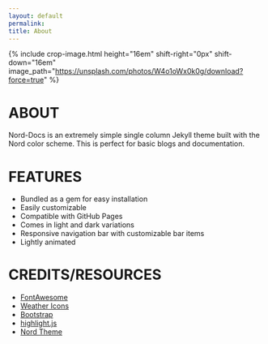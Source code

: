 ```yaml
---
layout: default
permalink: 
title: About
---
```

{% include crop-image.html height="16em" shift-right="0px" shift-down="16em" image_path="https://unsplash.com/photos/W4o1oWx0k0g/download?force=true" %}

# ABOUT
Nord-Docs is an extremely simple single column Jekyll theme built with the Nord color scheme. This is perfect for basic blogs and documentation.

# FEATURES
* Bundled as a gem for easy installation
* Easily customizable 
* Compatible with GitHub Pages
* Comes in light and dark variations
* Responsive navigation bar with customizable bar items
* Lightly animated

# CREDITS/RESOURCES
* [FontAwesome](https://fontawesome.com/)
* [Weather Icons](https://erikflowers.github.io/weather-icons/)
* [Bootstrap](https://getbootstrap.com/)
* [highlight.js](https://highlightjs.org/)
* [Nord Theme](https://nordtheme.com/)

